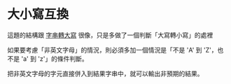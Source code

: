 # 大小寫互換

這題的結構跟 [字串轉大寫](https://github.com/jubeatt/ALG101-personal-record/tree/master/unit2/04) 很像，只是多做了一個判斷「大寫轉小寫」的處裡

如果要考慮「非英文字母」的情況，則必須多加一個情況是「不是 'A' 到 'Z'，也不是 'a' 到 'z'」的條件判斷。

把非英文字母的字元直接併入到結果字串中，就可以輸出非預期的結果。
